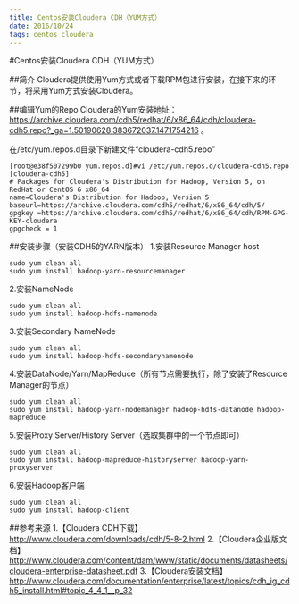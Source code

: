 ```yaml
---
title: Centos安装Cloudera CDH（YUM方式）
date: 2016/10/24
tags: centos cloudera
---
```


#Centos安装Cloudera CDH（YUM方式）

##简介
Cloudera提供使用Yum方式或者下载RPM包进行安装，在接下来的环节，将采用Yum方式安装Cloudera。

##编辑Yum的Repo
Cloudera的Yum安装地址：https://archive.cloudera.com/cdh5/redhat/6/x86_64/cdh/cloudera-cdh5.repo?_ga=1.50190628.383672037.1471754216 。

在/etc/yum.repos.d目录下新建文件“cloudera-cdh5.repo”

```
[root@e38f507299b0 yum.repos.d]#vi /etc/yum.repos.d/cloudera-cdh5.repo
[cloudera-cdh5]
# Packages for Cloudera's Distribution for Hadoop, Version 5, on RedHat	or CentOS 6 x86_64
name=Cloudera's Distribution for Hadoop, Version 5
baseurl=https://archive.cloudera.com/cdh5/redhat/6/x86_64/cdh/5/
gpgkey =https://archive.cloudera.com/cdh5/redhat/6/x86_64/cdh/RPM-GPG-KEY-cloudera    
gpgcheck = 1
```

##安装步骤（安装CDH5的YARN版本）
1.安装Resource Manager host

```
sudo yum clean all
sudo yum install hadoop-yarn-resourcemanager
```

2.安装NameNode

```
sudo yum clean all
sudo yum install hadoop-hdfs-namenode
```
3.安装Secondary NameNode

```
sudo yum clean all
sudo yum install hadoop-hdfs-secondarynamenode
```
4.安装DataNode/Yarn/MapReduce（所有节点需要执行，除了安装了Resource Manager的节点）

```
sudo yum clean all
sudo yum install hadoop-yarn-nodemanager hadoop-hdfs-datanode hadoop-mapreduce
```

5.安装Proxy Server/History Server（选取集群中的一个节点即可）

```
sudo yum clean all
sudo yum install hadoop-mapreduce-historyserver hadoop-yarn-proxyserver
```

6.安装Hadoop客户端

```
sudo yum clean all
sudo yum install hadoop-client
```

##参考来源
1.【Cloudera CDH下载】http://www.cloudera.com/downloads/cdh/5-8-2.html
2.【Cloudera企业版文档】http://www.cloudera.com/content/dam/www/static/documents/datasheets/cloudera-enterprise-datasheet.pdf
3.【Cloudera安装文档】http://www.cloudera.com/documentation/enterprise/latest/topics/cdh_ig_cdh5_install.html#topic_4_4_1__p_32
